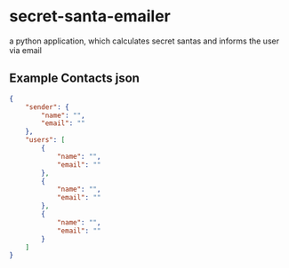 # secret-santa-emailer
a python application, which calculates secret santas and informs the user via email


## Example Contacts json
```json
{
    "sender": {
        "name": "",
        "email": ""
    },
    "users": [
        {
            "name": "",
            "email": ""
        },
        {
            "name": "",
            "email": ""
        },
        {
            "name": "",
            "email": ""
        }
    ]
}
```